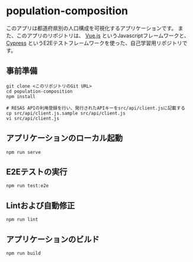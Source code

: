 # population-composition

このアプリは都道府県別の人口構成を可視化するアプリケーションです。
また、このアプリのリポジトリは、 [Vue.js](https://jp.vuejs.org/index.html) というJavascriptフレームワークと、 [Cypress](https://www.cypress.io) というE2Eテストフレームワークを使った、自己学習用リポジトリです。

## 事前準備

```
git clone <このリポジトリのGit URL>
cd population-composition
npm install
```

```
# RESAS APIの利用登録を行い、発行されたAPIキーをsrc/api/client.jsに記載する
cp src/api/client.js.sample src/api/client.js
vi src/api/client.js
```

## アプリケーションのローカル起動
```
npm run serve
```

## E2Eテストの実行
```
npm run test:e2e
```

## Lintおよび自動修正
```
npm run lint
```

## アプリケーションのビルド
```
npm run build
```

